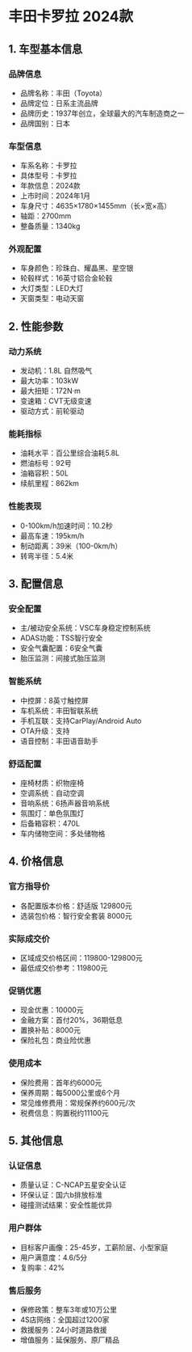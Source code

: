# 丰田卡罗拉 2024款

## 1. 车型基本信息
### 品牌信息
- 品牌名称：丰田（Toyota）
- 品牌定位：日系主流品牌
- 品牌历史：1937年创立，全球最大的汽车制造商之一
- 品牌国别：日本

### 车型信息
- 车系名称：卡罗拉
- 具体型号：卡罗拉
- 年款信息：2024款
- 上市时间：2024年1月
- 车身尺寸：4635×1780×1455mm（长×宽×高）
- 轴距：2700mm
- 整备质量：1340kg

### 外观配置
- 车身颜色：珍珠白、耀晶黑、星空银
- 轮毂样式：16英寸铝合金轮毂
- 大灯类型：LED大灯
- 天窗类型：电动天窗

## 2. 性能参数
### 动力系统
- 发动机：1.8L 自然吸气
- 最大功率：103kW
- 最大扭矩：172N·m
- 变速箱：CVT无级变速
- 驱动方式：前轮驱动

### 能耗指标
- 油耗水平：百公里综合油耗5.8L
- 燃油标号：92号
- 油箱容积：50L
- 续航里程：862km

### 性能表现
- 0-100km/h加速时间：10.2秒
- 最高车速：195km/h
- 制动距离：39米（100-0km/h）
- 转弯半径：5.4米

## 3. 配置信息
### 安全配置
- 主/被动安全系统：VSC车身稳定控制系统
- ADAS功能：TSS智行安全
- 安全气囊配置：6安全气囊
- 胎压监测：间接式胎压监测

### 智能系统
- 中控屏：8英寸触控屏
- 车机系统：丰田智联系统
- 手机互联：支持CarPlay/Android Auto
- OTA升级：支持
- 语音控制：丰田语音助手

### 舒适配置
- 座椅材质：织物座椅
- 空调系统：自动空调
- 音响系统：6扬声器音响系统
- 氛围灯：单色氛围灯
- 后备箱容积：470L
- 车内储物空间：多处储物格

## 4. 价格信息
### 官方指导价
- 各配置版本价格：舒适版 129800元
- 选装包价格：智行安全套装 8000元

### 实际成交价
- 区域成交价格区间：119800-129800元
- 最低成交价参考：119800元

### 促销优惠
- 现金优惠：10000元
- 金融方案：首付20%，36期低息
- 置换补贴：8000元
- 保险礼包：商业险优惠

### 使用成本
- 保险费用：首年约6000元
- 保养周期：每5000公里或6个月
- 常见维修费用：常规保养约600元/次
- 税费信息：购置税约11100元

## 5. 其他信息
### 认证信息
- 质量认证：C-NCAP五星安全认证
- 环保认证：国六b排放标准
- 碰撞测试结果：安全性能优异

### 用户群体
- 目标客户画像：25-45岁，工薪阶层、小型家庭
- 用户满意度：4.6/5分
- 复购率：42%

### 售后服务
- 保修政策：整车3年或10万公里
- 4S店网络：全国超过1200家
- 救援服务：24小时道路救援
- 增值服务：延保服务、原厂精品